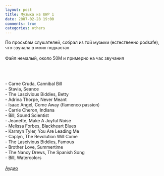 ```yaml
---
layout: post
title: Музыка из UWP 1
date: 2007-02-28 19:00
comments: true
categories: others
---
```


По просьбам слушателей, собрал из той музыки (естественно podsafe), что звучала в моих подкастах<br /><br />Файл немалый, около 50М и примерно на час звучания
<!--more-->
<br /><br /><br />- Carne Cruda, Cannibal Bill<br />- Stavia, Seance<br />- The Lascivious Biddies, Betty<br />- Adrina Thorpe, Never Meant<br />- Isaac Angel, Come Away (flamenco passion)<br />- Carrie Cheron, Indiana<br />- Bill, Sound Scientist<br />- Jeanette, Make A Joyful Noise<br />- Melissa Forbes, Blackheart Blues<br />- Karmyn Tyler, You Are Leading Me<br />- Caplyn, The Revolution Will Come<br />- Тhe Lascivious Biddies, Famous<br />- Brother Love, Summertime<br />- The Nancy Drews, The Spanish Song<br />- Bill, Watercolors<br /><br /><a href="http://archive.rucast.net/uwp/media/ext_music1.mp3">Аудио</a>
